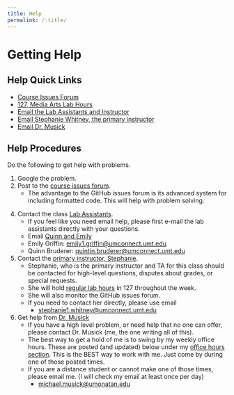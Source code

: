 ```yaml
---
title: Help
permalink: /:title/
---
```


# Getting Help

## Help Quick Links

- [Course Issues Forum](https://github.com/Montana-Media-Arts/120_CreativeCoding/issues)
- [127, Media Arts Lab Hours](#lab-hours)
- [Email the Lab Assistants and Instructor](mailto:emily1.griffin@umconnect.umt.edu,quintin.bruderer@umconnect.umt.edu?cc=stephanie1.whitney@umconnect.umt.edu,michael.musick@umontana.edu&subject=120%20Question)
- [Email Stephanie Whitney, the primary instructor](mailto:stephanie1.whitney@umconnect.umt.edu?cc=michael.musick@umontana.edu&subject=120%20Question)
- [Email Dr. Musick](mailto:michael.musick@umontana.edu?subject=120%20Question)

## Help Procedures

Do the following to get help with problems.

1. Google the problem.
2. Post to the [course issues forum](https://github.com/Montana-Media-Arts/120_CreativeCoding/issues).
    - The advantage to the GitHub issues forum is its advanced system for including formatted code. This will help with problem solving.
<!-- 3. Go to the [127 Media Arts Lab](#lab-hours)
    - The Media Arts Lab in room 127 of McGill hall has daily "lab monitors" who are hired to assist with problem solving and class help.
    - [Lab Info](#lab-hours). -->
4. Contact the class [Lab Assistants]({{site.baseurl}}/instructors/#lab-assistants).
    - If you feel like you need email help, please first e-mail the lab assistants directly with your questions.
    - Email [Quinn and Emily](mailto:emily1.griffin@umconnect.umt.edu,quintin.bruderer@umconnect.umt.edu?cc=stephanie1.whitney@umconnect.umt.edu,michael.musick@umontana.edu&subject=120%20Question)
    - Emily Griffin: emily1.griffin@umconnect.umt.edu
    - Quinn Bruderer: quintin.bruderer@umconnect.umt.edu
5. Contact the [primary instructor, Stephanie]({{site.baseurl}}/instructors/#instructor).
    - Stephanie, who is the primary instructor and TA for this class should be contacted for high-level questions, disputes about grades, or special requests.
    - She will hold [regular lab hours](#lab-hours) in 127 throughout the week.
    - She will also monitor the GitHub issues forum.
    - If you need to contact her directly, please use email
        - [stephanie1.whitney@umconnect.umt.edu](mailto:stephanie1.whitney@umconnect.umt.edu?cc=michael.musick@umontana.edu&subject=120%20Question)
6. Get help from [Dr. Musick]({{site.baseurl}}/instructors/#developed-by-prof-michael-musick)
    - If you have a high level problem, or need help that no one can offer, please contact Dr. Musick (me, the one writing all of this).
    - The best way to get a hold of me is to swing by my weekly office hours. These are posted (and updated) below under my [office hours section]({{site.baseurl}}/instructors/#office-hours). This is the BEST way to work with me. Just come by during one of those posted times.
    - If you are a distance student or cannot make one of those times, please email me. (I will check my email at least once per day)
        - [michael.musick@umonatan.edu](mailto:michael.musick@umontana.edu?subject=120%20Question)



<!--
## Lab Hours

The "127 Media Arts Computer Lab" (McGill, 127) has open lab hours every weekday afternoon until 5pm. During these lab hours, a graduate student is available to assist you with help or questions about this and other Media Arts courses. Please feel free to leverage this resource! The lab hours for this semester are as follows;


<div class="embed-responsive" style="padding-bottom:80%"><iframe class="embed-responsive-item" src="https://calendar.google.com/calendar/embed?mode=WEEK&amp;src=1s1tnc56cnjncqhreim65b7pi0%40group.calendar.google.com&ctz=America/Denver" frameborder="0" scrolling="no" allowfullscreen></iframe></div>
-->
